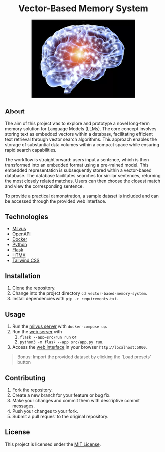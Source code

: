 <h1 style="text-align: center">Vector-Based Memory System</h1>
<p align="center">
<img height="250" src="./assets/brain.webp">
</p>

## About

The aim of this project was to explore and prototype a novel long-term memory solution for Language Models (LLMs). The core concept involves storing text as embedded vectors within a database, facilitating efficient text retrieval through vector search algorithms. This approach enables the storage of substantial data volumes within a compact space while ensuring rapid search capabilities.

The workflow is straightforward: users input a sentence, which is then transformed into an embedded format using a pre-trained model. This embedded representation is subsequently stored within a vector-based database. The database facilitates searches for similar sentences, returning the most closely related matches. Users can then choose the closest match and view the corresponding sentence.

To provide a practical demonstration, a sample dataset is included and can be accessed through the provided web interface.

## Technologies

- [Milvus](https://milvus.io/)
- [OpenAPI](https://swagger.io/specification/)
- [Docker](https://www.docker.com/)
- [Python](https://www.python.org/)
- [Flask](https://flask.palletsprojects.com/en/2.0.x/)
- [HTMX](https://htmx.org/)
- [Tailwind CSS](https://tailwindcss.com/)

## Installation

1. Clone the repository.
2. Change into the project directory `cd vector-based-memory-system`.
3. Install dependencies with `pip -r requirements.txt`.

## Usage

1. Run the [milvus server](http://localhost:8000) with `docker-compose up`.
2. Run the [web server](http://localhost:5000) with 
   1. `flask --app=src/run run` or 
   2. `python3 -m flask --app src/app.py run`.
3. Access the [web interface](http://localhost:5000) in your browser `http://localhost:5000`.

> Bonus: Import the provided dataset by clicking the 'Load presets' button

## Contributing

1. Fork the repository.
2. Create a new branch for your feature or bug fix.
3. Make your changes and commit them with descriptive commit messages.
4. Push your changes to your fork.
5. Submit a pull request to the original repository.

## License

This project is licensed under the [MIT License](https://opensource.org/licenses/MIT).